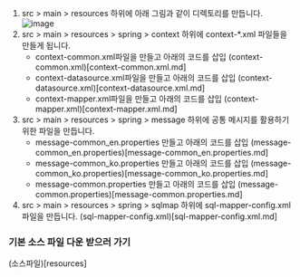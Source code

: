 1. src > main > resources 하위에 아래 그림과 같이 디렉토리를 만듭니다.
![image](https://user-images.githubusercontent.com/42727909/49120858-cc188800-f2f1-11e8-90ce-cc2a66e33256.png)
2. src > main > resources > spring > context 하위에 context-*.xml 파일들을 만들게 됩니다.
    - context-common.xml파일을 만들고 아래의 코드를 삽입
    (context-common.xml)[context-common.xml.md]
    - context-datasource.xml파일을 만들고 아래의 코드를 삽입
    (context-datasource.xml)[context-datasource.xml.md]
    - context-mapper.xml파일을 만들고 아래의 코드를 삽입
    (context-mapper.xml)[context-mapper.xml.md]
3. src > main > resources > spring > message 하위에 공통 메시지를 활용하기 위한 파일을 만듭니다.
    - message-common_en.properties 만들고 아래의 코드를 삽입
    (message-common_en.properties)[message-common_en.properties.md]
    - message-common_ko.properties 만들고 아래의 코드를 삽입
    (message-common_ko.properties)[message-common_ko.properties.md]
    - message-common.properties 만들고 아래의 코드를 삽입
    (message-common.properties)[message-common.properties.md]
4. src > main > resources > spring > sqlmap 하위에 sql-mapper-config.xml 파일을 만듭니다.
(sql-mapper-config.xml)[sql-mapper-config.xml.md]

### 기본 소스 파일 다운 받으러 가기
(소스파일)[resources]